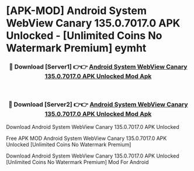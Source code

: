 # [APK-MOD] Android System WebView Canary 135.0.7017.0 APK Unlocked - [Unlimited Coins No Watermark Premium] eymht



<div align="center">
<h3>🔴 Download [Server1] 👉👉 <a href="https://momento.my/?title=Android_System_WebView_Canary_135.0.7017.0_APK_Unlocked">Android System WebView Canary 135.0.7017.0 APK Unlocked Mod Apk</a></h3><br>

<h3>🔴 Download [Server2] 👉👉 <a href="https://momento.my/?title=Android_System_WebView_Canary_135.0.7017.0_APK_Unlocked">Android System WebView Canary 135.0.7017.0 APK Unlocked Mod Apk</a></h3>
</div>



Download Android System WebView Canary 135.0.7017.0 APK Unlocked 

Free APK MOD Android System WebView Canary 135.0.7017.0 APK Unlocked [Unlimited Coins No Watermark Premium]

Download Android System WebView Canary 135.0.7017.0 APK Unlocked [Unlimited Coins No Watermark Premium] Mod For Android
